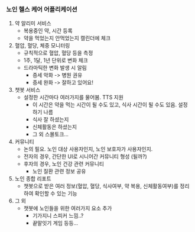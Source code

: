 ### 노인 헬스 케어 어플리케이션

1. 약 알리미 서비스
   - 복용중인 약, 시간 등록
   - 약을 먹었는지 안먹었는지 캘린더에 체크
2. 혈압, 혈당, 체중 모니터링
   - 규칙적으로 혈압, 혈당 등을 측정
   - 1주, 1달, 1년 단위로 변화 체크
   - 드라마틱한 변화 발생 시 알림
     - 증세 악화 -> 병원 권유
     - 증세 완화 -> 잘하고 있어요!
3. 챗봇 서비스
   - 설정한 시간마다 여러가지를 물어봄. TTS 지원
     - 이 시간은 약을 먹는 시간이 될 수도 있고, 식사 시간이 될 수도 있음. 설정하기 나름
     - 식사 잘 하셨는지
     - 신체활동은 하셨는지
     - 그 외 스몰토크...
4. 커뮤니티
   - 논의 필요. 노인 대상 사용자인지, 노인 보호자가 사용자인지.
   - 전자의 경우, 간단한 UI로 시니어간 커뮤니티 형성 (될까?)
   - 후자의 경우, 노인 건강 관련 커뮤니티
     - 노인 질환 관련 정보 공유
5. 노인 종합 리포트
   - 챗봇으로 받은 여러 정보(혈압, 혈당, 식사여부, 약 복용, 신체활동여부)를 정리하여 확인할 수 있는 기능
6. 그 외
   - 챗봇에 노인들을 위한 여러가지 요소 추가
     - 기가지니 스피커 느낌..?
     - 끝말잇기 게임 등등...
